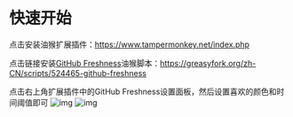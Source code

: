 # 快速开始

点击安装油猴扩展插件：https://www.tampermonkey.net/index.php

点击链接安装[GitHub Freshness](https://greasyfork.org/zh-CN/scripts/524465-github-freshness)油猴脚本：https://greasyfork.org/zh-CN/scripts/524465-github-freshness

点击右上角扩展插件中的GitHub Freshness设置面板，然后设置喜欢的颜色和时间阈值即可
![img](https://cloud.rational-stars.top/file/1737448340101.png)
![img](https://cloud.rational-stars.top/file/1739503908673.png)